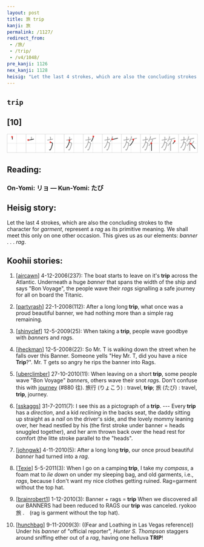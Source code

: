 ```yaml
---
layout: post
title: 旅 trip
kanji: 旅
permalink: /1127/
redirect_from:
 - /旅/
 - /trip/
 - /v4/1048/
pre_kanji: 1126
nex_kanji: 1128
heisig: "Let the last 4 strokes, which are also the concluding strokes to the character for <i>garment</i>, represent a <i>rag</i> as its primitive meaning. We shall meet this only on one other occasion. This gives us as our elements: <i>banner</i> . . . <i>rag</i>."
---
```


## `trip`

## [10]

<div class="stroke"><img src="../images/E69785.png" /></div>

## Reading:

### On-Yomi: リョ &mdash; Kun-Yomi: たび

## Heisig story:

Let the last 4 strokes, which are also the concluding strokes to the character for <i>garment</i>, represent a <i>rag</i> as its primitive meaning. We shall meet this only on one other occasion. This gives us as our elements: <i>banner</i> . . . <i>rag</i>.

## Koohii stories:

1) [<a href="http://kanji.koohii.com/profile/aircawn">aircawn</a>] 4-12-2006(237): The boat starts to leave on it&#039;s<strong> trip</strong> across the Atlantic. Underneath a huge <em>banner</em> that spans the width of the ship and says &quot;Bon Voyage&quot;, the people wave their <em>rags</em> signalling a safe journey for all on board the Titanic.

2) [<a href="http://kanji.koohii.com/profile/partyrash">partyrash</a>] 22-1-2008(112): After a long long<strong> trip</strong>, what once was a proud beautiful banner, we had nothing more than a simple rag remaining.

3) [<a href="http://kanji.koohii.com/profile/shinyclef">shinyclef</a>] 12-5-2009(25): When taking a<strong> trip</strong>, people wave goodbye with <em>banner</em>s and <em>rag</em>s.

4) [<a href="http://kanji.koohii.com/profile/iheckman">iheckman</a>] 12-5-2008(22): So Mr. T is walking down the street when he falls over this Banner. Someone yells &quot;Hey Mr. T, did you have a nice<strong> Trip</strong>?&quot;. Mr. T gets so angry he rips the banner into Rags.

5) [<a href="http://kanji.koohii.com/profile/uberclimber">uberclimber</a>] 27-10-2010(11): When leaving on a short<strong> trip</strong>, some people wave &quot;Bon Voyage&quot; <em>banner</em>s, others wave their snot <em>rag</em>s. Don&#039;t confuse this with <a href="../880">journey</a> (#880 往). 旅行 (りょこう) : travel,<strong> trip</strong>; 旅 (たび) : travel,<strong> trip</strong>, journey.

6) [<a href="http://kanji.koohii.com/profile/sskaggs">sskaggs</a>] 31-7-2011(7): I see this as a pictograph of a<strong> trip</strong>. --- Every<strong> trip</strong> has a <em>direction</em>, and a kid <em>reclining</em> in the backs seat, the daddy sitting up straight as a <em>nail</em> on the driver&#039;s side, and the lovely mommy leaning over, her head nestled by his (the first stroke under banner = heads snuggled together), and her arm thrown back over the head rest for comfort (the litte stroke parallel to the &quot;heads&quot;.

7) [<a href="http://kanji.koohii.com/profile/johngwk">johngwk</a>] 4-11-2010(5): After a long long<strong> trip</strong>, our once proud beautiful <em>banner</em> had turned into a <em>rag</em>.

8) [<a href="http://kanji.koohii.com/profile/Texie">Texie</a>] 5-5-2011(3): When I go on a camping<strong> trip</strong>, I take my <em>compass</em>, a foam mat to <em>lie down</em> on under my sleeping bag, and old garments, i.e., <em>rags</em>, because I don&#039;t want my nice clothes getting ruined. Rag=garment without the top hat.

9) [<a href="http://kanji.koohii.com/profile/brainrobert1">brainrobert1</a>] 1-12-2010(3): Banner + rags =<strong> trip</strong> When we discovered all our BANNERS had been reduced to RAGS our<strong> trip</strong> was canceled. ryokoo 旅 .　(rag is garment without the top hat).

10) [<a href="http://kanji.koohii.com/profile/hunchbag">hunchbag</a>] 9-11-2009(3): ((Fear and Loathing in Las Vegas reference)) Under his <em>banner</em> of &quot;official reporter&quot;, <em>Hunter S. Thompson</em> staggers around sniffing ether out of a <em>rag</em>, having one helluva<strong> TRIP</strong>!
